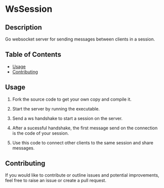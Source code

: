 # WsSession

## Description

Go websocket server for sending messages between clients in a session.

## Table of Contents

- [Usage](#usage)
- [Contributing](#contributing)

## Usage

1. Fork the source code to get your own copy and compile it.

2. Start the server by running the executable.

3. Send a ws handshake to start a session on the server.

4. After a sucessful handshake, the first message send on the connection is the code of your session.

5. Use this code to connect other clients to the same session and share messages.

## Contributing

If you would like to contribute or outline issues and potential improvements, feel free to raise an issue or create a pull request.